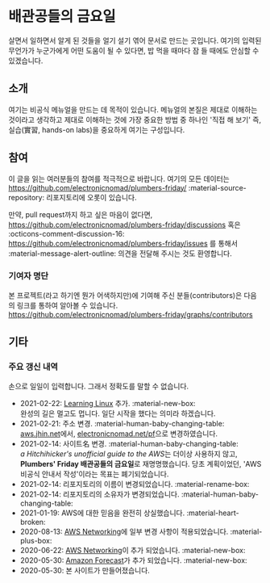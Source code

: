 # 배관공들의 금요일

살면서 일하면서 알게 된 것들을 얼기 설기 엮어 문서로 만드는 곳입니다.
여기의 입력된 무언가가 누군가에게 어떤 도움이 될 수 있다면,
밥 먹을 때마다 잠 들 때에도 안심할 수 있겠습니다.

## 소개

여기는 비공식 메뉴얼을 만드는 데 목적이 있습니다.
메뉴얼의 본질은 제대로 이해하는 것이라고 생각하고
제대로 이해하는 것에 가장 중요한 방법 중 하나인
'직접 해 보기' 즉, 실습(實習, hands-on labs)을 중요하게 여기는 구성입니다.

## 참여

이 글을 읽는 여러분들의 참여를 적극적으로 바랍니다.
여기의 모든 데이터는
<https://github.com/electronicnomad/plumbers-friday/>
:material-source-repository: 리포지토리에 오롯이 있습니다.

만약, pull request까지 하고 싶은 마음이 없다면,
<https://github.com/electronicnomad/plumbers-friday/discussions> 혹은
:octicons-comment-discussion-16:
<https://github.com/electronicnomad/plumbers-friday/issues> 를 통해서
:material-message-alert-outline:
의견을 전달해 주시는 것도 환영합니다.

### 기여자 명단

본 프로젝트(라고 하기엔 뭔가 어색하지만)에 기여해 주신 분들(contributors)은 다음의 링크를 통하여
알아볼 수 있습니다. <https://github.com/electronicnomad/plumbers-friday/graphs/contributors>

## 기타

### 주요 갱신 내역

손으로 일일이 입력합니다. 그래서 정확도를 말할 수 없습니다.

* 2021-02-22: [Learning Linux](/linux) 추가. :material-new-box:  
  완성의 길은 멀고도 멉니다. 일단 시작을 했다는 의미라 하겠습니다.
* 2021-02-21: 주소 변경. :material-human-baby-changing-table:  
  [aws.jhin.net](https://aws.jhin.net/)에서,
  [electronicnomad.net/pf](https://electronicnomad.net/pf)으로 변경하였습니다.
* 2021-02-14: 사이트名 변경. :material-human-baby-changing-table:  
  *a Hitchihicker's unofficial guide to the AWS*는 더이상 사용하지 않고,
  **Plumbers' Friday 배관공들의 금요일**로 재명명했습니다.
  당초 계획이었던, 'AWS 비공식 안내서 작성'이라는 목표는 폐기되었습니다.
* 2021-02-14: 리포지토리의 이름이 변경되었습니다. :material-rename-box:
* 2021-02-14: 리포지토리의 소유자가 변경되었습니다. :material-human-baby-changing-table:
* 2021-01-19: AWS에 대한 믿음을 완전히 상실했습니다. :material-heart-broken:
* 2020-08-13: [AWS Networking](/networking)에 일부 변경 사항이 적용되었습니다. :material-plus-box:
* 2020-06-22: [AWS Networking](/networking)이 추가 되었습니다. :material-new-box:
* 2020-05-30: [Amazon Forecast](/forecast)가 추가 되었습니다. :material-new-box:
* 2020-05-30: 본 사이트가 만들어졌습니다.
